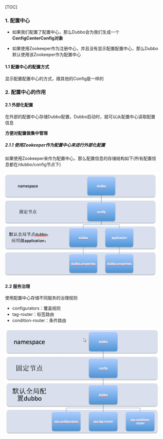 [TOC]



### 1. 配置中心

* 如果我们配置了配置中心，那么Dubbo会为我们生成一个**ConfigCenterConfig对象**

* 如果使用Zookeeper作为注册中心，并且没有显示配置配置中心，那么Dubbo默认使用该Zookeeper作为配置中心

#### 1.1 配置中心的配置方式

显示配置配置中心的方式，跟其他的Config是一样的



### 2. 配置中心的作用

#### 2.1 外部化配置

在外部的配置中心存储Dubbo配置，Dubbo启动时，就可以从配置中心读取配置信息

**方便对配置做集中管理**

##### 2.1.1 使用Zookeeper作为配置中心来进行外部化配置

如果使用Zookeeper来作为配置中心，那么配置信息的存储结构如下(所有配置信息都在/dubbo/config节点下)

![4](picture/4.png)

#### 2.2 服务治理

使用配置中心存储不同服务的治理规则

* configurators：覆盖规则
* tag-router：标签路由
* condition-router：条件路由

![4](picture/5.png)

